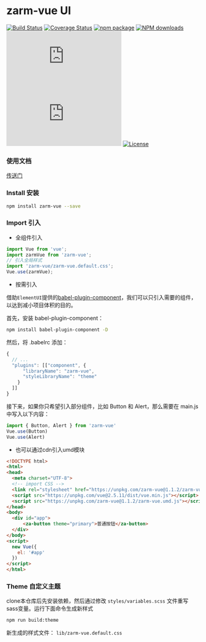 # zarm-vue UI
[![Build Status](https://www.travis-ci.org/ZhongAnTech/zarm-vue.svg?branch=master)](https://www.travis-ci.org/ZhongAnTech/zarm-vue)
[![Coverage Status](https://img.shields.io/coveralls/ZhongAnTech/zarm-vue/master.svg)](https://coveralls.io/github/ZhongAnTech/zarm-vue?branch=master)
[![npm package](https://img.shields.io/npm/v/zarm-vue.svg)](https://www.npmjs.org/package/zarm-vue)
[![NPM downloads](https://img.shields.io/npm/dm/zarm-vue.svg)](https://npmjs.org/package/zarm-vue)
![JS gzip size](http://img.badgesize.io/https://unpkg.com/zarm-vue@latest/zarm-vue.umd.js?compression=gzip&label=gzip%20size:%20JS)
![CSS gzip size](http://img.badgesize.io/https://unpkg.com/zarm-vue@latest/zarm-vue.default.css?compression=gzip&label=gzip%20size:%20CSS)
<a href="https://www.npmjs.com/package/zarm-vue"><img src="https://img.shields.io/npm/l/zarm-vue.svg" alt="License"></a>

### 使用文档

[传送门](https://chuanshuoye.github.io/zarm-vue-doc/#/zh-CN)


### Install 安装

```bash
npm install zarm-vue --save
```


### Import 引入

- 全组件引入

```javascript
import Vue from 'vue';
import zarmVue from 'zarm-vue';
// 引入全局样式
import 'zarm-vue/zarm-vue.default.css';
Vue.use(zarmVue);
```

- 按需引入

借助`ElementUI`提供的[babel-plugin-component](https://github.com/ElementUI/babel-plugin-component)，我们可以只引入需要的组件，以达到减小项目体积的目的。

首先，安装 babel-plugin-component：

```bash
npm install babel-plugin-component -D
```

然后，将 .babelrc 添加：

```javascript
{
  // ...
  "plugins": [["component", {
      "libraryName": "zarm-vue",
      "styleLibraryName": "theme"
    }
  ]]
}
```


接下来，如果你只希望引入部分组件，比如 Button 和 Alert，那么需要在 main.js 中写入以下内容：

```javascript
import { Button, Alert } from 'zarm-vue'
Vue.use(Button)
Vue.use(Alert)
```


- 也可以通过cdn引入umd模块
```html
<!DOCTYPE html>
<html>
<head>
  <meta charset="UTF-8">
  <!-- import CSS -->
  <link rel="stylesheet" href="https://unpkg.com/zarm-vue@1.1.2/zarm-vue.default.css">
  <script src="https://unpkg.com/vue@2.5.11/dist/vue.min.js"></script>
  <script src="https://unpkg.com/zarm-vue@1.1.2/zarm-vue.umd.js"></script>
</head>
<body>
  <div id="app">
      <za-button theme="primary">普通按钮</za-button>
  </div>
</body>
<script>
  new Vue({
    el: '#app'
  })
</script>
</html>

```

### Theme 自定义主题
clone本仓库后先安装依赖，然后通过修改 `styles/variables.scss` 文件重写sass变量。运行下面命令生成新样式
```bash
npm run build:theme
```
新生成的样式文件： `lib/zarm-vue.default.css`


